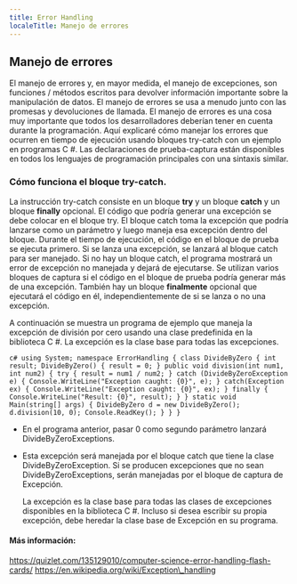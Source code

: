 ```yaml
---
title: Error Handling
localeTitle: Manejo de errores
---
```

## Manejo de errores

El manejo de errores y, en mayor medida, el manejo de excepciones, son funciones / métodos escritos para devolver información importante sobre la manipulación de datos. El manejo de errores se usa a menudo junto con las promesas y devoluciones de llamada. El manejo de errores es una cosa muy importante que todos los desarrolladores deberían tener en cuenta durante la programación. Aquí explicaré cómo manejar los errores que ocurren en tiempo de ejecución usando bloques try-catch con un ejemplo en programas C #. Las declaraciones de prueba-captura están disponibles en todos los lenguajes de programación principales con una sintaxis similar.

### Cómo funciona el bloque try-catch.

La instrucción try-catch consiste en un bloque **try** y un bloque **catch** y un bloque **finally** opcional. El código que podría generar una excepción se debe colocar en el bloque try. El bloque catch toma la excepción que podría lanzarse como un parámetro y luego maneja esa excepción dentro del bloque. Durante el tiempo de ejecución, el código en el bloque de prueba se ejecuta primero. Si se lanza una excepción, se lanzará al bloque catch para ser manejado. Si no hay un bloque catch, el programa mostrará un error de excepción no manejada y dejará de ejecutarse. Se utilizan varios bloques de captura si el código en el bloque de prueba podría generar más de una excepción. También hay un bloque **finalmente** opcional que ejecutará el código en él, independientemente de si se lanza o no una excepción.

A continuación se muestra un programa de ejemplo que maneja la excepción de división por cero usando una clase predefinida en la biblioteca C #. La excepción es la clase base para todas las excepciones.

`c# using System; namespace ErrorHandling { class DivideByZero { int result; DivideByZero() { result = 0; } public void division(int num1, int num2) { try { result = num1 / num2; } catch (DivideByZeroException e) { Console.WriteLine("Exception caught: {0}", e); } catch(Exception ex) { Console.WriteLine("Exception caught: {0}", ex); } finally { Console.WriteLine("Result: {0}", result); } } static void Main(string[] args) { DivideByZero d = new DivideByZero(); d.division(10, 0); Console.ReadKey(); } } }`

*   En el programa anterior, pasar 0 como segundo parámetro lanzará DivideByZeroExceptions.
    
*   Esta excepción será manejada por el bloque catch que tiene la clase DivideByZeroException. Si se producen excepciones que no sean DivideByZeroExceptions, serán manejadas por el bloque de captura de Excepción.
    
    La excepción es la clase base para todas las clases de excepciones disponibles en la biblioteca C #. Incluso si desea escribir su propia excepción, debe heredar la clase base de Excepción en su programa.
    

#### Más información:

https://quizlet.com/135129010/computer-science-error-handling-flash-cards/ https://en.wikipedia.org/wiki/Exception\_handling